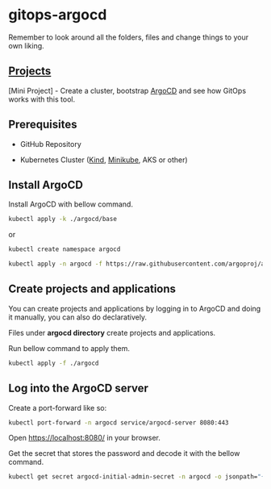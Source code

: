 # gitops-argocd

Remember to look around all the folders, files and change things to your own liking.

## [Projects](https://github.com/RustyTake-Off/projects)

[Mini Project] - Create a cluster, bootstrap [ArgoCD](https://argo-cd.readthedocs.io/) and see how GitOps works with this tool.

## Prerequisites

* GitHub Repository

* Kubernetes Cluster ([Kind](https://kind.sigs.k8s.io/), [Minikube](https://minikube.sigs.k8s.io/), AKS or other)

## Install ArgoCD

Install ArgoCD with bellow command.

```bash
kubectl apply -k ./argocd/base
```

or

```bash
kubectl create namespace argocd
```

```bash
kubectl apply -n argocd -f https://raw.githubusercontent.com/argoproj/argo-cd/stable/manifests/install.yaml
```

## Create projects and applications

You can create projects and applications by logging in to ArgoCD and doing it manually, you can also do declaratively.

Files under **argocd directory** create projects and applications.

Run bellow command to apply them.

```bash
kubectl apply -f ./argocd
```

## Log into the ArgoCD server

Create a port-forward like so:

```bash
kubectl port-forward -n argocd service/argocd-server 8080:443
```

Open <https://localhost:8080/> in your browser.

Get the secret that stores the password and decode it with the bellow command.

```bash
kubectl get secret argocd-initial-admin-secret -n argocd -o jsonpath="{.data.password}" | base64 --decode
```
